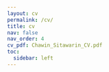 ```yaml
---
layout: cv
permalink: /cv/
title: cv
nav: false
nav_order: 4
cv_pdf: Chawin_Sitawarin_CV.pdf
toc:
  sidebar: left
---
```

